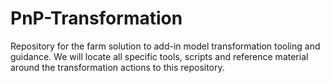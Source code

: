 # PnP-Transformation 
Repository for the farm solution to add-in model transformation tooling and guidance. We will locate all specific tools, scripts and reference material around the transformation actions to this repository.
